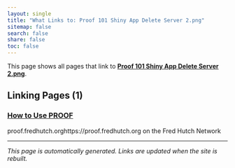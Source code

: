 ```yaml
---
layout: single
title: "What Links to: Proof 101 Shiny App Delete Server 2.png"
sitemap: false
search: false
share: false
toc: false
---
```


This page shows all pages that link to **[Proof 101 Shiny App Delete Server 2.png](/datademos/assets/proof_101_shiny_app_delete_server_2.png)**.

## Linking Pages (1)

### [How to Use PROOF](/datademos/proof-how-to/)

proof.fredhutch.orghttps://proof.fredhutch.org on the Fred Hutch Network

---


*This page is automatically generated. Links are updated when the site is rebuilt.*
